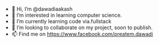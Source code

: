 - 👋 Hi, I’m @dawadiaakash
- 👀 I’m interested in learning computer science.
- 🌱 I’m currently learning code via.fullstack
- 💞️ I’m looking to collaborate on my project, soon to publish.
- 📫 Find me on https://www.facebook.com/preatem.dawadi

<!---
cole15sky/cole15sky is a ✨ special ✨ repository because its `README.md` (this file) appears on your GitHub profile.
You can click the Preview link to take a look at your changes.
--->
